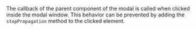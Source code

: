 The callback of the parent component of the modal is called when clicked inside the modal window. This behavior can be prevented by adding the `stopPropagation` method to the clicked element.
